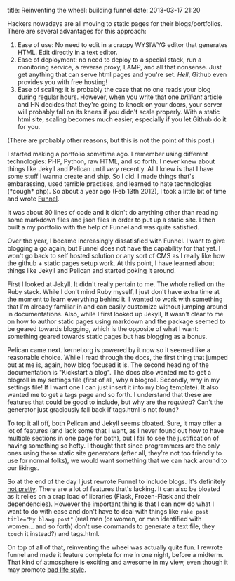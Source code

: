 title: Reinventing the wheel: building funnel
date: 2013-03-17 21:20

Hackers nowadays are all moving to static pages for their blogs/portfolios. 
There are several advantages for this approach:
 
 1. Ease of use: No need to edit in a crappy WYSIWYG editor that generates HTML. 
    Edit directly in a text editor.
 2. Ease of deployment: no need to deploy to a special stack, run a monitoring
    service, a reverse proxy, LAMP, and all that nonsense. Just get anything
    that can serve html pages and you're set. *Hell*, Github even provides you 
    with free hosting!
 3. Ease of scaling: it is probably the case that no one reads your blog during
    regular hours. However, when you write that one *brilliant* article and HN
    decides that they're going to knock on your doors, your server will probably
    fall on its knees if you didn't scale properly. With a static html site, 
    scaling becomes much easier, especially if you let Github do it for you.

(There are probably other reasons, but this is not the point of this post.)

I started making a portfolio sometime ago. I remember using different
technologies: PHP, Python, raw HTML, and so forth. I never knew about things
like Jekyll and Pelican until *very* recently. All I knew is that I have some
stuff I wanna create and ship. So I did. I made things that's embarassing, 
used terrible practises, and learned to hate technologies (\*cough\* php).
So about a year ago (Feb 13th 2012), I took a little bit of time and 
wrote [Funnel](https://github.com/shuhaowu/Funnel/commit/b89c79a4891c30a9d474a647cee9ca25c09012ee).

It was about 80 lines of code and it didn't do anything other than reading some
markdown files and json files in order to put up a static site. I then built a 
my portfolio with the help of Funnel and was quite satisfied.

Over the year, I became increasingly dissatisfied with Funnel. I 
want to give blogging a go again, but Funnel does not have the capability for
that yet. I won't go back to self hosted solution or any sort of CMS as I really
like how the github + static pages setup work. At this point, I have learned 
about things like Jekyll and Pelican and started poking it around. 

First I looked at Jekyll. It didn't really pertain to me. The whole relied on
the Ruby stack. While I don't mind Ruby myself, I just don't have extra time
at the moment to learn everything behind it. I wanted to work with something
that I'm already familiar in and can easily customize without jumping around in
documentations. Also, while I first looked up Jekyll, It wasn't clear to me on
how to author static pages using markdown and the package seemed to be geared towards 
blogging, which is the opposite of what I want: something geared towards static
pages but has blogging as a bonus.

Pelican came next. kernel.org is powered by it now
so it seemed like a reasonable choice. While I read through the docs, the 
first thing that jumped out at me is, again, how
blog focused it is. The second heading of the documentation is "Kickstart a 
blog". The docs also wanted me to get a blogroll in my settings file (first of all, 
why a blogroll. Secondly, why in my settings file! If I want one I can just 
insert it into my blog template). It also wanted me to get a tags page and so forth.
I understand that these are features that could be good to include, but why are
the *required*? Can't the generator just graciously fall back if tags.html is
not found?

To top it all off, both Pelican and Jekyll seems bloated. Sure, it may offer a
lot of features (and lack some that I want, as I never found out how to have 
multiple sections in one page for both), but I fail to see the justification
of having something so hefty. I thought that since programmers are the only ones
using these static site generators (after all, they're not too friendly to use
for normal folks), we would want something that we can hack around to our
likings. 

So at the end of the day I just rewrote Funnel to include blogs. It's
definitely [not pretty](https://github.com/shuhaowu/Funnel/blob/master/funnel).
There are a lot of features that's lacking. It can also be bloated as it
relies on a crap load of libraries (Flask, Frozen-Flask and their dependencies).
However the important thing is that I can now do what I want to do with ease 
and don't have to deal with things like `rake post title="My blawg post"`
(real men (or women, or men identified with women... and so forth) don't use
commands to generate a text file, they `touch` it instead?) and tags.html.

On top of all of that, reinventing the wheel was actually quite fun. I rewrote 
funnel and made it feature complete for me in one night, before a midterm. That
kind of atmosphere is exciting and awesome in my view, even though it may promote 
[bad life style](http://chinpen.net/blog/2013/02/hackathons-are-bad-for-you/).

